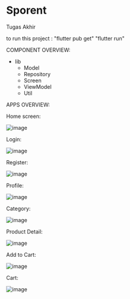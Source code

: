 # Sporent

Tugas Akhir

to run this project :
"flutter pub get"
"flutter run"

COMPONENT OVERVIEW:
<root>
  - lib
    - Model
    - Repository
    - Screen
    - ViewModel
    - Util

APPS OVERVIEW: 

Home screen:
  
  ![image](https://user-images.githubusercontent.com/79735590/221496427-e855da2b-0799-409b-9daa-b463a1f7da3b.png)

Login:
  
  ![image](https://user-images.githubusercontent.com/79735590/221497225-c0e28aac-1cdd-4038-abe4-5232d01bd963.png)

Register:
  
  ![image](https://user-images.githubusercontent.com/79735590/221497311-f6138642-7228-40c8-84bc-fb47ab88aea1.png)

Profile:
  
  ![image](https://user-images.githubusercontent.com/79735590/221572298-180bd4a8-5fdf-41d3-a74e-c394ea78395b.png)

Category:
  
  ![image](https://user-images.githubusercontent.com/79735590/221572229-50262128-bbe0-42e5-8af0-d373ba4f515e.png)

Product Detail:
  
  ![image](https://user-images.githubusercontent.com/79735590/221572504-c000f585-4500-4b62-b32b-04e7eea3fc06.png)

Add to Cart:
  
  ![image](https://user-images.githubusercontent.com/79735590/221572768-77a030d7-9062-48de-8e37-80d579d2a1be.png)

Cart:
  
  ![image](https://user-images.githubusercontent.com/79735590/221572876-169ca124-33e1-4ded-a110-ba1d14f44212.png)


